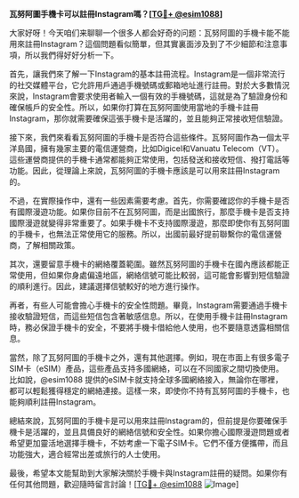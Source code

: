 **瓦努阿圖手機卡可以註冊Instagram嗎？[[TG💪+ @esim1088](https://t.me/s/esim1088)]**

大家好呀！今天咱们来聊聊一个很多人都会好奇的问题：瓦努阿圖的手機卡能不能用來註冊Instagram？這個問題看似簡單，但其實裏面涉及到了不少細節和注意事項，所以我們得好好分析一下。

首先，讓我們來了解一下Instagram的基本註冊流程。Instagram是一個非常流行的社交媒體平台，它允許用戶通過手機號碼或郵箱地址進行註冊。對於大多數情況來說，Instagram會要求使用者輸入一個有效的手機號碼，這就是為了驗證身份和確保帳戶的安全性。所以，如果你打算在瓦努阿圖使用當地的手機卡註冊Instagram，那你就需要確保這張手機卡是活躍的，並且能夠正常接收短信驗證。

接下來，我們來看看瓦努阿圖的手機卡是否符合這些條件。瓦努阿圖作為一個太平洋島國，擁有幾家主要的電信運營商，比如Digicel和Vanuatu Telecom（VT）。這些運營商提供的手機卡通常都能夠正常使用，包括發送和接收短信、撥打電話等功能。因此，從理論上來說，瓦努阿圖的手機卡應該是可以用來註冊Instagram的。

不過，在實際操作中，還有一些因素需要考慮。首先，你需要確認你的手機卡是否有國際漫遊功能。如果你目前不在瓦努阿圖，而是出國旅行，那麼手機卡是否支持國際漫遊就變得非常重要了。如果手機卡不支持國際漫遊，那麼即使你有瓦努阿圖的手機卡，也無法正常使用它的服務。所以，出國前最好提前聯繫你的電信運營商，了解相關政策。

其次，還要留意手機卡的網絡覆蓋範圍。雖然瓦努阿圖的手機卡在國內應該都能正常使用，但如果你身處偏遠地區，網絡信號可能比較弱，這可能會影響到短信驗證的順利進行。因此，建議選擇信號較好的地方進行操作。

再者，有些人可能會擔心手機卡的安全性問題。畢竟，Instagram需要通過手機卡接收驗證短信，而這些短信包含著敏感信息。所以，在使用手機卡註冊Instagram時，務必保證手機卡的安全，不要將手機卡借給他人使用，也不要隨意透露相關信息。

當然，除了瓦努阿圖的手機卡之外，還有其他選擇。例如，現在市面上有很多電子SIM卡（eSIM）產品，這些產品支持多國網絡，可以在不同國家之間切換使用。比如說，@esim1088 提供的eSIM卡就支持全球多國網絡接入，無論你在哪裡，都可以輕鬆獲得穩定的網絡連接。這樣一來，即使你不持有瓦努阿圖的手機卡，也能夠順利註冊Instagram。

總結來說，瓦努阿圖的手機卡是可以用來註冊Instagram的，但前提是你要確保手機卡是活躍的，並且具備良好的網絡信號和安全性。如果你擔心國際漫遊問題或者希望更加靈活地選擇手機卡，不妨考慮一下電子SIM卡。它們不僅方便攜帶，而且功能強大，適合經常出差或旅行的人士使用。

最後，希望本文能幫助到大家解決關於手機卡與Instagram註冊的疑問。如果你有任何其他問題，歡迎隨時留言討論！[[TG💪+ @esim1088](https://t.me/s/esim1088) ![Image](https://i.postimg.cc/4NQfJmqS/Snipaste-2025-05-13-00-14-12.png)]